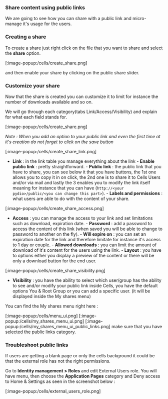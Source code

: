 ### Share content using public links

We are going to see how you can share with a public link and micro-manage it's usage for the users.

### Creating a share

To create a share just right click on the file that you want to share and select the **share** option.

[:image-popup:/cells/create_share.png]

and then enable your share by clicking on the public share slider.

### Customize your share

Now that the share is created you can customize it to limit for instance the number of downloads available and so on.

We will go through each category(tabs Link/Access/Visibility) and explain for what each field stands for.

[:image-popup:/cells/create_share.png]


*Note : When you add an option to your public link and even the first time at it's creation do not forget to click on the save button*

[:image-popup:/cells/create_share_link.png]

- **Link** : in the link table you manage everything about the link
        - **Enable public link** : pretty straightforward.
        - **Public link** : the public link that you have to share, you can see below it that you have buttons, the 1st one allows you to copy it in on click, the 2nd one is to share it to Cells Users and/or via mail and lastly the 3 enables you to modify the link itself meaning for instance that you can have (`http://<your pydio>/public/<you can change this part>`).
        - **Labels and permissions** : what users are able to do with the content of your share.


[:image-popup:/cells/create_share_access.png]

- **Access** : you can manage the access to your link and set limitations such as download, expiration date.
        - **Password** : add a password to access the content of this link (when saved you will be able to change to password to another on the fly).
        - **Will expire on** : you can set an expiration date for the link and therefore limitate for instance it's access to 1 day or couple.
        - **Allowed downloads** : you can limit the amount of download of it's content for the users using the link.
        - **Layout** : you have to options either you display a preview of the content or there will be only a download button for the end user.

[:image-popup:/cells/create_share_visibility.png]

- **Visibility** : you have the ability to select which user/group has the ability to see and/or modify your public link inside Cells, you have the default options You & Root Group or you can add a specific user. (it will be displayed inside the My shares menu)

You can find the My shares menu right here :

[:image-popup:/cells/menu_ui.png]
[:image-popup:/cells/my_shares_menu_ui.png]
[:image-popup:/cells/my_shares_menu_ui_public_links.png]
make sure that you have selected the public links category.


### Troubleshoot public links 

If users are getting a blank page or only the cells background it could be that the external role has not the right permissions.

Go to **Identity management > Roles** and edit External Users role.
You will have menu, then choose the **Application Pages** category and Deny access to Home & Settings as seen in the screenshot below :

[:image-popup:/cells/external_users_role.png]




